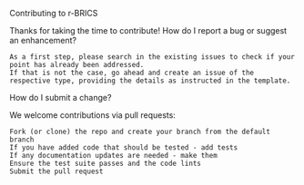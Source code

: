 Contributing to r-BRICS

Thanks for taking the time to contribute!
How do I report a bug or suggest an enhancement?

    As a first step, please search in the existing issues to check if your point has already been addressed.
    If that is not the case, go ahead and create an issue of the respective type, providing the details as instructed in the template.

How do I submit a change?

We welcome contributions via pull requests:

    Fork (or clone) the repo and create your branch from the default branch
    If you have added code that should be tested - add tests
    If any documentation updates are needed - make them
    Ensure the test suite passes and the code lints
    Submit the pull request
